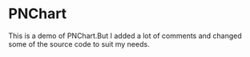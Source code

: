 # PNChart
This is a demo of PNChart.But I added a lot of comments and changed some of the source code to suit my needs.
